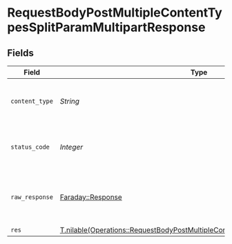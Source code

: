 # RequestBodyPostMultipleContentTypesSplitParamMultipartResponse


## Fields

| Field                                                                                                                                                                    | Type                                                                                                                                                                     | Required                                                                                                                                                                 | Description                                                                                                                                                              |
| ------------------------------------------------------------------------------------------------------------------------------------------------------------------------ | ------------------------------------------------------------------------------------------------------------------------------------------------------------------------ | ------------------------------------------------------------------------------------------------------------------------------------------------------------------------ | ------------------------------------------------------------------------------------------------------------------------------------------------------------------------ |
| `content_type`                                                                                                                                                           | *String*                                                                                                                                                                 | :heavy_check_mark:                                                                                                                                                       | HTTP response content type for this operation                                                                                                                            |
| `status_code`                                                                                                                                                            | *Integer*                                                                                                                                                                | :heavy_check_mark:                                                                                                                                                       | HTTP response status code for this operation                                                                                                                             |
| `raw_response`                                                                                                                                                           | [Faraday::Response](https://www.rubydoc.info/gems/faraday/Faraday/Response)                                                                                              | :heavy_check_mark:                                                                                                                                                       | Raw HTTP response; suitable for custom response parsing                                                                                                                  |
| `res`                                                                                                                                                                    | [T.nilable(Operations::RequestBodyPostMultipleContentTypesSplitParamMultipartRes)](../../models/operations/requestbodypostmultiplecontenttypessplitparammultipartres.md) | :heavy_minus_sign:                                                                                                                                                       | OK                                                                                                                                                                       |